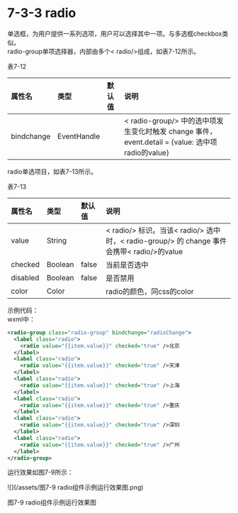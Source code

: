 # 7-3-3 radio

单选框，为用户提供一系列选项，用户可以选择其中一项。与多选框checkbox类似。  
radio-group单项选择器，内部由多个&lt; radio/&gt;组成，如表7-12所示。

表7-12

| 属性名 | 类型 | 默认值 | 说明 |
| :--- | :--- | :--- | :--- |
| bindchange | EventHandle |  | &lt; radio-group/&gt; 中的选中项发生变化时触发 change 事件，event.detail = {value: 选中项radio的value} |

radio单选项目，如表7-13所示。

表7-13

| 属性名 | 类型 | 默认值 | 说明 |
| :--- | :--- | :--- | :--- |
| value | String |  | &lt; radio/&gt; 标识。当该&lt; radio/&gt; 选中时，&lt; radio-group/&gt; 的 change 事件会携带&lt; radio/&gt;的value |
| checked | Boolean | false | 当前是否选中 |
| disabled | Boolean | false | 是否禁用 |
| color | Color |  | radio的颜色，同css的color |

示例代码：  
wxml中：
```xml
<radio-group class="radio-group" bindchange="radioChange">
  <label class="radio">
    <radio value="{{item.value}}" checked="true" />北京
  </label>
  <label class="radio">
    <radio value="{{item.value}}" checked="true" />天津
  </label>
  <label class="radio">
    <radio value="{{item.value}}" checked="true" />上海
  </label>
  <label class="radio">
    <radio value="{{item.value}}" checked="true" />重庆
  </label>
  <label class="radio">
    <radio value="{{item.value}}" checked="true" />深圳
  </label>
  <label class="radio">
    <radio value="{{item.value}}" checked="true" />广州
  </label>
</radio-group>
```
运行效果如图7-9所示：

![](/assets/图7-9 radio组件示例运行效果图.png)

图7-9 radio组件示例运行效果图

